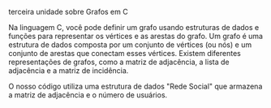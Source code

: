  terceira unidade sobre Grafos em C

 Na linguagem C, você pode definir um grafo usando estruturas de dados e funções para representar os vértices e as arestas do grafo. Um grafo é uma estrutura de dados composta por um conjunto de vértices (ou nós) e um conjunto de arestas que conectam esses vértices. Existem diferentes representações de grafos, como a matriz de adjacência, a lista de adjacência e a matriz de incidência.

 O nosso código utiliza uma estrutura de dados "Rede Social" que armazena a matriz de adjacência e o número de usuários.